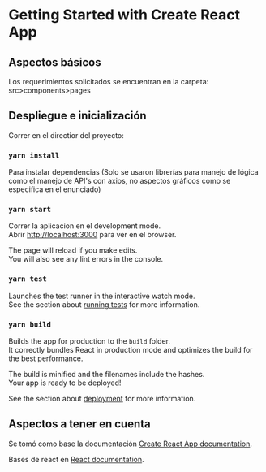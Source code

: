 # Getting Started with Create React App

## Aspectos básicos
Los requerimientos solicitados se encuentran en la carpeta:
src>components>pages

## Despliegue e inicialización

Correr en el directior del proyecto:

### `yarn install`
Para instalar dependencias (Solo se usaron librerías para manejo de lógica como el manejo de API's con axios, no aspectos gráficos como se especifica en el enunciado)

### `yarn start`
Correr la aplicacion en el development mode. \
Abrir [http://localhost:3000](http://localhost:3000) para ver en el browser.

The page will reload if you make edits.\
You will also see any lint errors in the console.

### `yarn test`

Launches the test runner in the interactive watch mode.\
See the section about [running tests](https://facebook.github.io/create-react-app/docs/running-tests) for more information.

### `yarn build`

Builds the app for production to the `build` folder.\
It correctly bundles React in production mode and optimizes the build for the best performance.

The build is minified and the filenames include the hashes.\
Your app is ready to be deployed!

See the section about [deployment](https://facebook.github.io/create-react-app/docs/deployment) for more information.

## Aspectos a tener en cuenta

Se tomó como base la documentación [Create React App documentation](https://facebook.github.io/create-react-app/docs/getting-started).

Bases de react en [React documentation](https://reactjs.org/).

